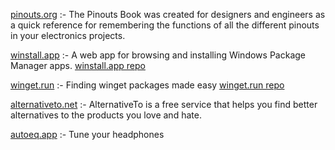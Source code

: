 [pinouts.org](https://pinouts.org/) :- The Pinouts Book was created for designers and engineers as a quick reference for remembering the functions of all the different pinouts in your electronics projects.

[winstall.app](https://winstall.app) :- A web app for browsing and installing Windows Package Manager apps. [winstall.app repo](https://github.com/MehediH/winstall)

[winget.run](https://winget.run) :- Finding winget packages made easy [winget.run repo](https://github.com/winget-run/wingetdotrun)

[alternativeto.net](https://alternativeto.net) :- AlternativeTo is a free service that helps you find better alternatives to the products you love and hate.

[autoeq.app](https://autoeq.app/) :- Tune your headphones
